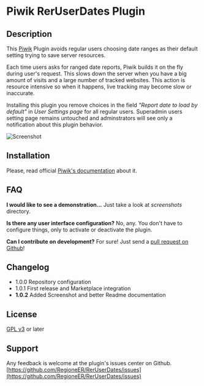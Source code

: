 # Piwik RerUserDates Plugin

## Description

This [Piwik](http://piwik.org) Plugin avoids regular users choosing date ranges as their default setting trying to save server resources.

Each time users asks for ranged date reports, Piwik builds it on the fly during user's request.
This slows down the server when you have a big amount of visits and a large number of tracked websites.
This action is resource intensive so when it happens, live tracking may become slow or inaccurate.

Installing this plugin you remove choices in the field _"Report date to load by default"_ in _User Settings page_ for all regular users.
Superadmin users setting page remains untouched and adminstrators will see only a notification about this plugin behavior.

![Screenshot](https://raw.github.com/RegioneER/RerUserDates/master/screenshots/RerUserDates.png)

## Installation

Please, read official [Piwik's documentation](http://piwik.org/faq/plugins/#faq_21) about it.

## FAQ

__I would like to see a demonstration...__
Just take a look at _screenshots_ directory.

__Is there any user interface configuration?__
No, any. You don't have to configure things, only to activate or deactivate the plugin.

__Can I contribute on development?__
For sure! Just send a [pull request on Github](https://github.com/RegioneER/RerNewSite/issues)!

## Changelog

* 1.0.0 Repository configuration
* 1.0.1 First release and Marketplace integration
* __1.0.2__ Added Screenshot and better Readme documentation

## License

[GPL v3](http://www.gnu.org/licenses/gpl-3.0-standalone.html) or later

## Support

Any feedback is welcome at the plugin's issues center on Github.
[https://github.com/RegioneER/RerUserDates/issues](https://github.com/RegioneER/RerUserDates/issues)
